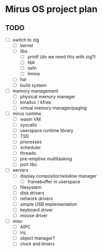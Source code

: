 # Mirus OS project plan

## TODO

- [ ] switch to zig
  - [ ] kernel
  - [ ] libs
    - [ ] printf (do we need this with zig?)
    - [ ] libk
    - [ ] ssfn
    - [ ] limine
  - [ ] hal
  - [ ] build system
- [ ] memory management
  - [ ] physical memory manager
  - [ ] kmalloc / kfree
  - [ ] virtual memory manager/paging
- [ ] mirus runtime
  - [ ] wasm VM
  - [ ] syscalls
  - [ ] userspace runtime library
  - [ ] TSS
  - [ ] processes
  - [ ] scheduler
  - [ ] threads
  - [ ] pre-emptive multitasking
  - [ ] port libc
- [ ] servers
  - [ ] display compositor/window manager
    - [ ] framebuffer in userspace
  - [ ] filesystem
  - [ ] disk drivers
  - [ ] network drivers
  - [ ] simple USB implementation
  - [ ] keyboard driver
  - [ ] mouse driver
- [ ] misc
  - [ ] AIPC
  - [ ] irq
  - [ ] object manager?
  - [ ] clock and timers
